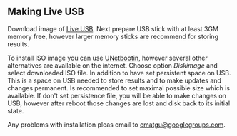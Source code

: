 ## Making Live USB ##

Download image of [Live
USB](http://userweb.eng.gla.ac.uk/lukasz.kaczmarczyk/custom-backup.iso "Live
USB"). Next prepare USB stick with at least 3GM memory free, however larger
memory sticks are recommend for storing results.

To install ISO image you can use [UNetbootin](https://unetbootin.github.io),
however several other alternatives are available on the internet. Choose option
*Diskimage* and select downloaded ISO file. In addition to have set persistent
space on USB. This is a space on USB needed to store results and to make updates
and changes permanent. Is recommended to set maximal possible size which is
available. If don't set persistence file, you will be able to make changes on
USB, however after reboot those changes are lost and disk back to its initial
state.

Any problems with installation pleas email to [cmatgu@googlegroups.com](cmatgu@googlegroups.com).
